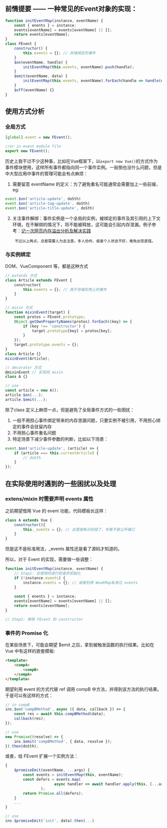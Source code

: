 ## 前情提要 —— 一种常见的Event对象的实现：
```javascript
function initEventMap(instance, eventName) {
	const { enents } = instance;
	events[eventName] = events[eventName] || [];
	return events[eventName]; 
}
class FEvent {
	constructor() {
		this.events = {}; // 存储绑定的事件
	}
	$on(eventName, handle) {
		initEventMap(this.events, eventName).push(handle);
	}
	$emit(eventName, data) {
		initEventMap(this.events, eventName).forEach(handle => handle(data));
	}
	$off(eventName) {}
}
```


## 使用方式分析

### 全局方式
```javascript
[global].event = new FEvent();

//or in event module file
export new FEvent();
```

历史上我干过不少这种事，比如在Vue框架下，以`export new Vue()`的方式作为事件模块使用，这样所有事件都指向同一个事件实例。一般倒也没什么问题，但是中大型应用中事件的管理可能会有点麻烦：
	
1. 需要留意 eventName 的定义：为了避免重名可能通常会需要加上一些前缀，eg:
```javascript
event.$on('article-update', doSth)
event.$on('article-tag-update', doSth)
event.$on('article-title-update', doSth)
```
2. 关注事件解绑：事件实例是一个全局的实例，被绑定的事件及其引用的上下文环境，在不解绑的情况下，将不能被释放，这可能会引起内存泄漏。例子参考：[记一次网页内存溢出分析及解决实践](https://juejin.im/post/5c3dce07e51d4551e960d840)

		不过以上两点，总是需要人为去注意。多人协作、或者个人状态不好，难免出现差错。

### 与实例绑定
DOM、VueComponent 等，都是这种方式

```javascript
// extends 方式
class Article extends FEvent {
	constructor{
		this.events = {}; // 用于存储实例上的事件
	}
}

// mixin 方式
function mixinEvent(target) {
    const protos = FEvent.prototype;
    Object.getOwnPropertyNames(protos).forEach((key) => {
        if (key !== 'constructor') {
            target.prototype[key] = protos[key];
        }
    });
    target.prototype.events = {};
}
class Article {}
mixinEvent(Article);

// decorator 方式
@mixinEvent // 实现同 mixin
class A {}

// use
const article = new A();
article.$on(...);
article.$emit(...);
```

除了class 定义上麻烦一点，但是避免了全局事件方式的一些困扰：
1. 一般不用担心事件绑定带来的内存泄漏问题，只要实例不被引用，不用担心绑定的事件会驻留内存
2. 不用担心事件重名问题
3. 特定场景下减少事件参数的判断，比如以下场景：
```javascript
event.$on('article-update', (article) => {
	if (article === this.currentArticle) {
		// doSth
	}
});
```


## 在实际使用时遇到的一些困扰以及处理

### extens/mixin 时需要声明 events 属性
之前期望借用 Vue 的 event 功能，代码模板长这样：
```javascript
class A extends Vue {
	constructor(){
		this._events = {}; // 这里就有点别扭了，毕竟不是公开接口
	} 
}
```
但是这不是标准用法，_events 属性还是看了源码才知道的。

所以，对于 Event 的实现，需要做一些调整：
```javascript
function initEventMap(instance, eventName) {
	// Step1: 在使用时进行检查并初始化
	if (!instance.events) {
		instance.events = {}; // 或者利用 WeakMap私有化 events
	}
	
	const { enents } = instance;
	events[eventName] = events[eventName] || [];
	return events[eventName]; 
}

// Step2: 移除 FEvent 的 constructor
```


### 事件的 Promise 化
在某些场景下，可能会期望 $emit 之后，拿到被触发函数的执行结果。比如在 Vue 中有这样的嵌套模板:
```html
<template>
	<compA>
		<compB>
	</compA>
</template>
```
期望利用 event 的方式代替 ref 调用 compB 中方法，并得到该方法的执行结果。于是可以有这样的方式：
```javascript
// in compB
ins.$on('compBMethod', async ({ data, callback }) => {
	const res = await this.compBMethod(data);
	callback(res);
});

// use
new Promise((resolve) => {
	ins.$emit('compBMethod', { data, resolve });
}).then(doSth);
```

或者，给 FEvent 扩展一个实例方法：
```javascript
{
	$promiseEmit(eventName, ...args) {
		const events = initEventMap(this, eventName);
        const defers = events.map(
					  async handler => await handler.apply(this, [...args])
				);
		return Promise.all(defers);
	}
	...
}

// use
ins.$promiseEmit('init', data).then(...)
```

	
<!--stackedit_data:
eyJoaXN0b3J5IjpbLTE1Njg1NTQzOSwyMTQ0NjQ1MzYwLDIwMj
gwNzgwMTEsLTIxMjU0MjE2OTIsLTEzNTE3OTYzOTMsMTUzMTU3
NTE3MCwtMTMzMjUzMzY1MCwtOTgwNjYzNjk2LC0xMDQyMDc3MT
AyLDc0NDU4MTY1NywtNjk2NDAwNzM0LC0xNDI5Njc5NzI1XX0=

-->